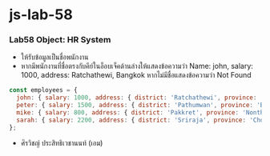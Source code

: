 # js-lab-58
### Lab58 Object: HR System
- ให้รับข้อมูลเป็นชื่อพนักงาน
- หากมีพนักงานที่ชื่อตรงกับคีย์ในอ็อบเจ็คด้านล่างให้แสดงข้อความว่า Name: john, salary: 1000, address: Ratchathewi, Bangkok หากไม่มีชื่อแสดงข้อความว่า Not Found

```JavaScript
const employees = {
  john: { salary: 1000, address: { district: 'Ratchathewi', province: 'Bangkok' } },
  peter: { salary: 1500, address: { district: 'Pathumwan', province: 'Bangkok' } },
  mike: { salary: 800, address: { district: 'Pakkret', province: 'Nonthaburi' } },
  sarah: { salary: 2200, address: { district: 'Sriraja', province: 'Chonburi' } }
};
```
- ศิรวิชญ์ ประสิทธิเวชานนท์ (เอม)